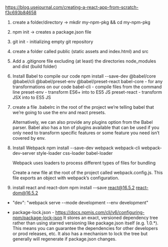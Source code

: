 https://blog.usejournal.com/creating-a-react-app-from-scratch-f3c693b84658

1. create a folder/directory -> mkdir my-npm-pkg && cd my-npm-pkg
2. npm init -> creates a package.json file
3. git init - initializing empty git repository
4. create a folder called public (static assets and index.html) and src
5. Add a .gitignore file excluding (at least) the directories node_modules and dist (build folder)

6. Install Babel to compile our code 
   npm install --save-dev @babel/core @babel/cli @babel/preset-env @babel/preset-react
   babel-core - for any transformations on our code
   babel-cli - compile files from the command line
   preset-env - transform ES6+ into to ES5 JS
   preset-react - transform JSX into to ES5 JS

7. create a file .babelrc in the root of the project
   we’re telling babel that we’re going to use the env and react presets.

   Alternatively, we can also provide any plugins option from the Babel parser.
   Babel also has a ton of plugins available that can be used if you only need to transform specific features or some feature you need isn’t covered by env.

8. Install Webpack
   npm install --save-dev webpack webpack-cli webpack-dev-server style-loader css-loader babel-loader

   Webpack uses loaders to process different types of files for bundling

   Create a new file at the root of the project called webpack.config.js. This file exports an object with webpack’s configuration.

9. install react and react-dom
   npm install --save react@16.5.2 react-dom@16.5.2

- "dev": "webpack serve --mode development --env development"

- package-lock.json - https://docs.npmjs.com/cli/v6/configuring-npm/package-lock-json
It stores an exact, versioned dependency tree rather than using starred versioning like package.json itself (e.g. 1.0.*). This means you can guarantee the dependencies for other developers or prod releases, etc. It also has a mechanism to lock the tree but generally will regenerate if package.json changes.